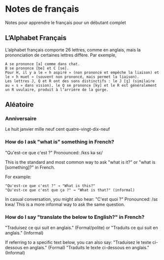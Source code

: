 # Notes de français
Notes pour apprendre le français pour un débutant complet

## L’Alphabet Français

L’alphabet français comporte 26 lettres, comme en anglais, mais la prononciation de certaines lettres diffère. Par exemple,

    A se prononce [a] comme dans chat.
    B se prononce [be] et C [se].
    Pour H, il y a le « h aspiré » (non prononcé et empêche la liaison) et le « h muet » (souvent non prononcé, mais permet la liaison).
    Les lettres J, Q et R ont des sons distinctifs : le J [ʒ] (similaire au « s » dans vision), le Q se prononce [ky] et le R est généralement un R uvulaire, produit à l’arrière de la gorge.
    
## Aléatoire

### Anniversaire
Le huit janvier mille neuf cent quatre-vingt-dix-neuf


### How do I ask "what is" something in French? 

"Qu'est-ce que c'est ?"
Pronounced: /kɛs kə sɛ/

This is the standard and most common way to ask "what is it?" or "what is [something]?" in French.

For example:

    "Qu'est-ce que c'est ?" → "What is this?"
    "Qu'est-ce que c'est que ça ?" → "What is that?" (informal)

In casual conversation, you might also hear:
"C'est quoi ?"
Pronounced: /sɛ kwa/
This is a more informal way to ask the same question.

### How do I say "translate the below to English?" in French?

"Traduisez ce qui suit en anglais." (Formal/polite)
or
"Traduits ce qui suit en anglais." (Informal)

If referring to a specific text below, you can also say:
"Traduisez le texte ci-dessous en anglais." (Formal)
"Traduits le texte ci-dessous en anglais." (Informal)
